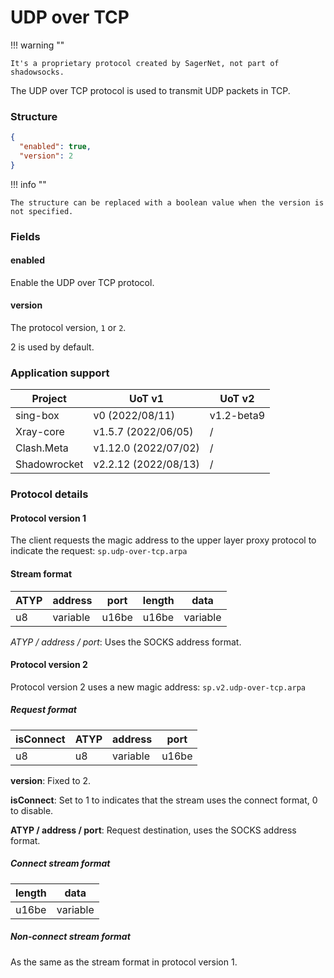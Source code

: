 # UDP over TCP

!!! warning ""

    It's a proprietary protocol created by SagerNet, not part of shadowsocks.

The UDP over TCP protocol is used to transmit UDP packets in TCP.

### Structure

```json
{
  "enabled": true,
  "version": 2
}
```

!!! info ""

    The structure can be replaced with a boolean value when the version is not specified.

### Fields

#### enabled

Enable the UDP over TCP protocol.

#### version

The protocol version, `1` or `2`.

2 is used by default.

### Application support

| Project      | UoT v1               | UoT v2     |
|--------------|----------------------|------------|
| sing-box     | v0 (2022/08/11)      | v1.2-beta9 |
| Xray-core    | v1.5.7 (2022/06/05)  | /          |
| Clash.Meta   | v1.12.0 (2022/07/02) | /          |
| Shadowrocket | v2.2.12 (2022/08/13) | /          |

### Protocol details

#### Protocol version 1

The client requests the magic address to the upper layer proxy protocol to indicate the request: `sp.udp-over-tcp.arpa`

#### Stream format

| ATYP | address  | port  | length | data     |
|------|----------|-------|--------|----------|
| u8   | variable | u16be | u16be  | variable |

*ATYP / address / port*: Uses the SOCKS address format.

#### Protocol version 2

Protocol version 2 uses a new magic address: `sp.v2.udp-over-tcp.arpa`

##### Request format

| isConnect | ATYP | address  | port  |
|-----------|------|----------|-------|
| u8        | u8   | variable | u16be |

**version**: Fixed to 2.

**isConnect**: Set to 1 to indicates that the stream uses the connect format, 0 to disable.

**ATYP / address / port**: Request destination, uses the SOCKS address format.

##### Connect stream format

| length | data     |
|--------|----------|
| u16be  | variable |

##### Non-connect stream format

As the same as the stream format in protocol version 1.